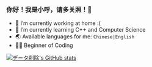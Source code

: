 ### 你好！我是小呼，请多关照！🐺

- 🔭 I’m currently working at home :(
- 🌱 I’m currently learning C++ and Computer Science
- 🌏 Available languages for me: `Chinese|English`
- 🐱‍💻 Beginner of Coding

[![データ削除's GitHub stats](https://github-readme-stats.vercel.app/api?username=DaDel7924&locale=cn&show_icons=true&theme=radical)](https://github.com/DaDel7924/github-readme-stats)
